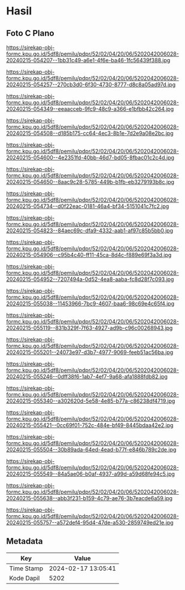 # Hasil

## Foto C Plano

https://sirekap-obj-formc.kpu.go.id/5df8/pemilu/pdpr/52/02/04/20/06/5202042006028-20240215-054207--1bb31c49-a6e1-4f6e-ba46-1fc56439f388.jpg

https://sirekap-obj-formc.kpu.go.id/5df8/pemilu/pdpr/52/02/04/20/06/5202042006028-20240215-054257--270cb3d0-6f30-4730-8777-d8c8a05ad97d.jpg

https://sirekap-obj-formc.kpu.go.id/5df8/pemilu/pdpr/52/02/04/20/06/5202042006028-20240215-054349--eeaacceb-9fc9-48c9-a366-e1bfbb42c264.jpg

https://sirekap-obj-formc.kpu.go.id/5df8/pemilu/pdpr/52/02/04/20/06/5202042006028-20240215-054508--d185b175-cc64-4ec3-8b1e-7d2e9a08e2bc.jpg

https://sirekap-obj-formc.kpu.go.id/5df8/pemilu/pdpr/52/02/04/20/06/5202042006028-20240215-054600--4e2351fd-40bb-46d7-bd05-8fbac01c2c4d.jpg

https://sirekap-obj-formc.kpu.go.id/5df8/pemilu/pdpr/52/02/04/20/06/5202042006028-20240215-054650--8aac9c28-5785-449b-b1fb-eb3279193b8c.jpg

https://sirekap-obj-formc.kpu.go.id/5df8/pemilu/pdpr/52/02/04/20/06/5202042006028-20240215-054734--d0f22eac-0181-46a4-bf34-5151041c7fc2.jpg

https://sirekap-obj-formc.kpu.go.id/5df8/pemilu/pdpr/52/02/04/20/06/5202042006028-20240215-054823--84aec69c-dfa9-4332-aab1-af97c85b5bb0.jpg

https://sirekap-obj-formc.kpu.go.id/5df8/pemilu/pdpr/52/02/04/20/06/5202042006028-20240215-054906--c95b4c40-ff11-45ca-8d4c-f889e69f3a3d.jpg

https://sirekap-obj-formc.kpu.go.id/5df8/pemilu/pdpr/52/02/04/20/06/5202042006028-20240215-054952--7207494a-0d52-4ea8-aaba-fc8d28f7c093.jpg

https://sirekap-obj-formc.kpu.go.id/5df8/pemilu/pdpr/52/02/04/20/06/5202042006028-20240215-055038--11453966-7bc9-4607-baa6-98c69e4c65f4.jpg

https://sirekap-obj-formc.kpu.go.id/5df8/pemilu/pdpr/52/02/04/20/06/5202042006028-20240215-055119--831b329f-7f63-4927-ad9b-c96c00268943.jpg

https://sirekap-obj-formc.kpu.go.id/5df8/pemilu/pdpr/52/02/04/20/06/5202042006028-20240215-055201--24073e97-d3b7-4977-9069-feeb51ac56ba.jpg

https://sirekap-obj-formc.kpu.go.id/5df8/pemilu/pdpr/52/02/04/20/06/5202042006028-20240215-055246--0dff38f6-1ab7-4ef7-9a68-afa1888fdb82.jpg

https://sirekap-obj-formc.kpu.go.id/5df8/pemilu/pdpr/52/02/04/20/06/5202042006028-20240215-055340--a302620d-5e58-4e85-b77a-c86238df4719.jpg

https://sirekap-obj-formc.kpu.go.id/5df8/pemilu/pdpr/52/02/04/20/06/5202042006028-20240215-055421--0cc69f01-752c-484e-bf49-8445bdaa42e2.jpg

https://sirekap-obj-formc.kpu.go.id/5df8/pemilu/pdpr/52/02/04/20/06/5202042006028-20240215-055504--30b89ada-64ed-4ead-b77f-e846b789c2de.jpg

https://sirekap-obj-formc.kpu.go.id/5df8/pemilu/pdpr/52/02/04/20/06/5202042006028-20240215-055549--84a5ae06-b0af-4937-a99d-a59d68fe94c5.jpg

https://sirekap-obj-formc.kpu.go.id/5df8/pemilu/pdpr/52/02/04/20/06/5202042006028-20240215-055638--abb3f231-b159-4c79-ae76-3b7eacde6a59.jpg

https://sirekap-obj-formc.kpu.go.id/5df8/pemilu/pdpr/52/02/04/20/06/5202042006028-20240215-055757--a572def4-95d4-47de-a530-2859749ed21e.jpg


## Metadata

| Key        | Value               |
| ---------- | ------------------- |
| Time Stamp | 2024-02-17 13:05:41 |
| Kode Dapil | 5202                |



